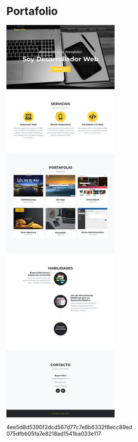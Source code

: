 # Portafolio

![preview](https://raw.githubusercontent.com/bryan2811/bryandeveloper/master/preview.png)

4ee5d8d5390f2dcd567d77c7e8b6332f8ecc89ed
075dfbb05fa7e8218ad1541ba033e117
